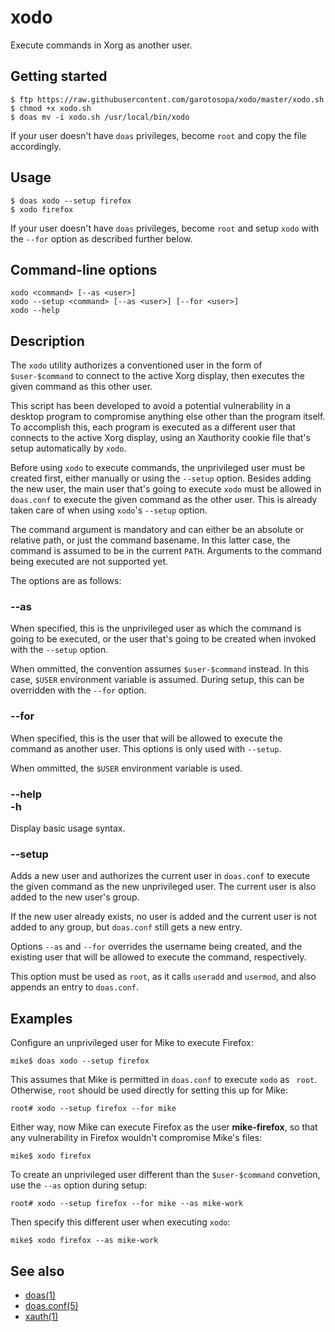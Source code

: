 xodo
====

Execute commands in Xorg as another user.

## Getting started

    $ ftp https://raw.githubusercontent.com/garotosopa/xodo/master/xodo.sh
    $ chmod +x xodo.sh
    $ doas mv -i xodo.sh /usr/local/bin/xodo

If your user doesn't have `doas` privileges, become `root` and copy the file accordingly.

## Usage

    $ doas xodo --setup firefox
    $ xodo firefox

If your user doesn't have `doas` privileges, become `root` and setup `xodo` with the `--for` option as described further below.

## Command-line options

    xodo <command> [--as <user>]
    xodo --setup <command> [--as <user>] [--for <user>]
    xodo --help

## Description

The `xodo` utility authorizes a conventioned user in the form of `$user-$command` to connect to the active Xorg display, then executes the given command as this other user.

This script has been developed to avoid a potential vulnerability in a desktop program to compromise anything else other than the program itself. To accomplish this, each program is executed as a different user that connects to the active Xorg display, using an Xauthority cookie file that's setup automatically by `xodo`.

Before using `xodo` to execute commands, the unprivileged user must be created first, either manually or using the `--setup` option. Besides adding the new user, the main user that's going to execute `xodo` must be allowed in `doas.conf` to execute the given command as the other user. This is already taken care of when using `xodo`'s `--setup` option.

The command argument is mandatory and can either be an absolute or relative path, or just the command basename. In this latter case, the command is assumed to be in the current `PATH`. Arguments to the command being executed are not supported yet.

The options are as follows:

### --as <user>

When specified, this is the unprivileged user as which the command is going to be executed, or the user that's going to be created when invoked with the `--setup` option.

When ommitted, the convention assumes `$user-$command` instead. In this case, `$USER` environment variable is assumed. During setup, this can be overridden with the `--for` option.

### --for <user>

When specified, this is the user that will be allowed to execute the command as another user.  This options is only used with `--setup`.

When ommitted, the `$USER` environment variable is used.

### --help<br>-h

Display basic usage syntax.

### --setup <command>

Adds a new user and authorizes the current user in `doas.conf` to execute the given command as the new unprivileged user. The current user is also added to the new user's group.

If the new user already exists, no user is added and the current user is not added to any group, but `doas.conf` still gets a new entry.

Options `--as` and `--for` overrides the username being created, and the existing user that will be allowed to execute the command, respectively.

This option must be used as `root`, as it calls `useradd` and `usermod`, and also appends an entry to `doas.conf`.

## Examples

Configure an unprivileged user for Mike to execute Firefox:

    mike$ doas xodo --setup firefox

This assumes that Mike is permitted in `doas.conf` to execute `xodo` as ` root`. Otherwise, `root` should be used directly for setting this up for Mike:

    root# xodo --setup firefox --for mike

Either way, now Mike can execute Firefox as the user **mike-firefox**, so
that any vulnerability in Firefox wouldn't compromise Mike's files:

    mike$ xodo firefox

To create an unprivileged user different than the `$user-$command` convetion, use the `--as` option during setup:

    root# xodo --setup firefox --for mike --as mike-work

Then specify this different user when executing `xodo`:

    mike$ xodo firefox --as mike-work

## See also

* [doas(1)](http://man.openbsd.org/OpenBSD-current/man1/doas.1)
* [doas.conf(5)](http://man.openbsd.org/OpenBSD-current/man5/doas.conf.5)
* [xauth(1)](http://man.openbsd.org/OpenBSD-current/man1/xauth.1)
